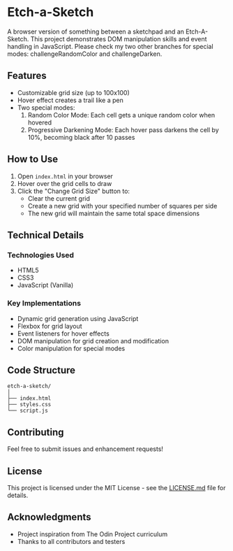 # Etch-a-Sketch

A browser version of something between a sketchpad and an Etch-A-Sketch. This project demonstrates DOM manipulation skills and event handling in JavaScript.
Please check my two other branches for special modes: challengeRandomColor and challengeDarken.

## Features

- Customizable grid size (up to 100x100)
- Hover effect creates a trail like a pen
- Two special modes:
  1. Random Color Mode: Each cell gets a unique random color when hovered
  2. Progressive Darkening Mode: Each hover pass darkens the cell by 10%, becoming black after 10 passes

## How to Use

1. Open `index.html` in your browser
2. Hover over the grid cells to draw
3. Click the "Change Grid Size" button to:
   - Clear the current grid
   - Create a new grid with your specified number of squares per side
   - The new grid will maintain the same total space dimensions

## Technical Details

### Technologies Used
- HTML5
- CSS3
- JavaScript (Vanilla)

### Key Implementations
- Dynamic grid generation using JavaScript
- Flexbox for grid layout
- Event listeners for hover effects
- DOM manipulation for grid creation and modification
- Color manipulation for special modes

## Code Structure

```
etch-a-sketch/
│
├── index.html
├── styles.css
└── script.js
```

## Contributing

Feel free to submit issues and enhancement requests!

## License

This project is licensed under the MIT License - see the [LICENSE.md](LICENSE.md) file for details.

## Acknowledgments

- Project inspiration from The Odin Project curriculum
- Thanks to all contributors and testers